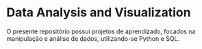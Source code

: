 # Data Analysis and Visualization
 O presente repositório possui projetos de aprendizado, focados na manipulação e análise de dados, utilizando-se Python e SQL.
